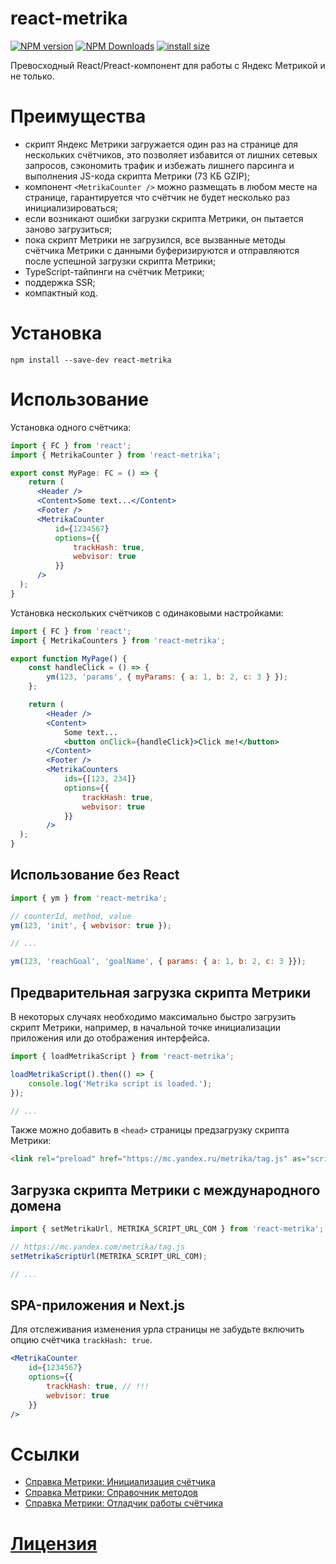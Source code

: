 react-metrika
=============
[![NPM version](https://img.shields.io/npm/v/react-metrika.svg)](https://www.npmjs.com/package/react-metrika)
[![NPM Downloads](https://img.shields.io/npm/dm/react-metrika.svg?style=flat)](https://www.npmjs.org/package/react-metrika)
[![install size](https://packagephobia.com/badge?p=react-metrika)](https://packagephobia.com/result?p=react-metrika)

Превосходный React/Preact-компонент для работы с Яндекс Метрикой и не только.

# Преимущества
- скрипт Яндекс Метрики загружается один раз на странице для нескольких счётчиков, это позволяет избавится от лишних сетевых запросов, сэкономить трафик и избежать лишнего парсинга и выполнения JS-кода скрипта Метрики (73 КБ GZIP);
- компонент `<MetrikaCounter />` можно размещать в любом месте на странице, гарантируется что счётчик не будет несколько раз инициализироваться;
- если возникают ошибки загрузки скрипта Метрики, он пытается заново загрузиться;
- пока скрипт Метрики не загрузился, все вызванные методы счётчика Метрики с данными буферизируются и отправляются после успешной загрузки скрипта Метрики;
- TypeScript-тайпинги на счётчик Метрики;
- поддержка SSR;
- компактный код.

# Установка
```
npm install --save-dev react-metrika
```

# Использование
Установка одного счётчика:
```jsx
import { FC } from 'react';
import { MetrikaCounter } from 'react-metrika';

export const MyPage: FC = () => {
    return (
      <Header />
      <Content>Some text...</Content>
      <Footer />
      <MetrikaCounter
          id={1234567}
          options={{
              trackHash: true,
              webvisor: true
          }}
      />
  );
}
```

Установка нескольких счётчиков с одинаковыми настройками:
```jsx
import { FC } from 'react';
import { MetrikaCounters } from 'react-metrika';

export function MyPage() {
    const handleClick = () => {
        ym(123, 'params', { myParams: { a: 1, b: 2, c: 3 } });
    };

    return (
        <Header />
        <Content>
            Some text...
            <button onClick={handleClick}>Click me!</button>
        </Content>
        <Footer />
        <MetrikaCounters
            ids={[123, 234]}
            options={{
                trackHash: true,
                webvisor: true
            }}
        />
  );
}
```

## Использование без React
```js
import { ym } from 'react-metrika';

// counterId, method, value
ym(123, 'init', { webvisor: true });

// ...

ym(123, 'reachGoal', 'goalName', { params: { a: 1, b: 2, c: 3 }});

```

## Предварительная загрузка скрипта Метрики
В некоторых случаях необходимо максимально быстро загрузить скрипт Метрики, например, в начальной точке инициализации приложения или до отображения интерфейса.

```js
import { loadMetrikaScript } from 'react-metrika';

loadMetrikaScript().then(() => {
    console.log('Metrika script is loaded.');
});

// ...
```

Также можно добавить в `<head>` страницы предзагрузку скрипта Метрики:
```html
<link rel="preload" href="https://mc.yandex.ru/metrika/tag.js" as="script" />
```

## Загрузка скрипта Метрики с международного домена

```js
import { setMetrikaUrl, METRIKA_SCRIPT_URL_COM } from 'react-metrika';

// https://mc.yandex.com/metrika/tag.js
setMetrikaScriptUrl(METRIKA_SCRIPT_URL_COM);

// ...
```

## SPA-приложения и Next.js
Для отслеживания изменения урла страницы не забудьте включить опцию счётчика `trackHash: true`.
```jsx
<MetrikaCounter
    id={1234567}
    options={{
        trackHash: true, // !!!
        webvisor: true
    }}
/>
```

# Ссылки
- [Справка Метрики: Инициализация счётчика](https://yandex.ru/support/metrica/code/counter-initialize.html)
- [Справка Метрики: Справочник методов](https://yandex.ru/support/metrica/objects/method-reference.html)
- [Справка Метрики: Отладчик работы счётчика](https://yandex.ru/support/metrica/general/debugger.html)

# [Лицензия](./LICENSE)
